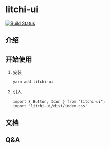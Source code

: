 # litchi-ui
[![Build Status](https://travis-ci.com/Yangjia23/litchi-ui.svg?branch=master)](https://travis-ci.com/Yangjia23/litchi-ui)
## 介绍

## 开始使用
1. 安装
    ```
    yarn add litchi-ui
    ```
2. 引入
    ```
    import { Button, Icon } from "litchi-ui";
    import 'litchi-ui/dist/index.css'
    ```


## 文档

## Q&A